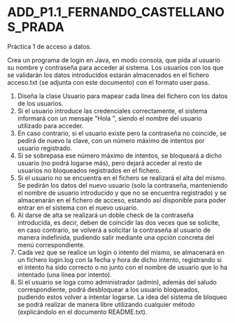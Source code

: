 # ADD_P1.1_FERNANDO_CASTELLANOS_PRADA
Práctica 1 de acceso a datos.

Crea un programa de login en Java, en modo consola, que pida al usuario su nombre y
contraseña para acceder al sistema.
Los usuarios con los que se validarán los datos introducidos estarán almacenados en el
fichero acceso.txt (se adjunta con este documento) con el formato user:pass.
1. Diseña la clase Usuario para mapear cada línea del fichero con los datos de los
usuarios.
2. Si el usuario introduce las credenciales correctamente, el sistema informará con
un mensaje "Hola <usuario>", siendo <usuario> el nombre del usuario utilizado
para acceder.
3. En caso contrario, si el usuario existe pero la contraseña no coincide, se pedirá de
nuevo la clave, con un número máximo de intentos por usuario registrado.
4. Si se sobrepasa ese número máximo de intentos, se bloqueará a dicho usuario (no
podrá logarse más), pero dejará acceder al resto de usuarios no bloqueados
registrados en el fichero.
5. Si el usuario no se encuentra en el fichero se realizará el alta del mismo. Se
pedirán los datos del nuevo usuario (solo la contraseña, manteniendo el nombre
de usuario introducido y que no se encuentra registrado) y se almacenarán en el
fichero de acceso, estando así disponible para poder entrar en el sistema con el
nuevo usuario.
6. Al darse de alta se realizará un doble check de la contraseña introducida, es decir,
deben de coincidir las dos veces que se solicite, en caso contrario, se volverá a
solicitar la contraseña al usuario de manera indefinida, pudiendo salir mediante
una opción concreta del menú correspondiente.
7. Cada vez que se realice un login o intento del mismo, se almacenará en un fichero
login.log con la fecha y hora de dicho intento, registrando si el intento ha sido
correcto o no junto con el nombre de usuario que lo ha intentado (una línea por
intento).
8. Si el usuario se loga como administrador (admin), además del saludo
correspondiente, podrá desbloquear a los usuario bloqueados, pudiendo estos
volver a intentar logarse.
La idea del sistema de bloqueo se podrá realizar de manera libre utilizando cualquier
método (explicándolo en el documento README.txt).
